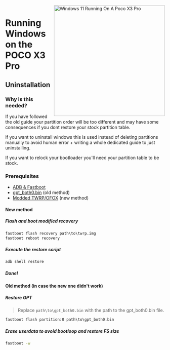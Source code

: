 <img align="right" src="https://github.com/woa-vayu/src_vayu_windows/blob/main/2Poco X3 Pro Windows.png" width="350" alt="Windows 11 Running On A Poco X3 Pro">


# Running Windows on the POCO X3 Pro

## Uninstallation

### Why is this needed?

If you have followed the old guide your partition order will be too different and may have some consequences if you dont restore your stock partition table.

If you want to uninstall windows this is used instead of deleting partitions manually to avoid human error + writing a whole dedicated guide to just uninstalling.

If you want to relock your bootloader you'll need your partition table to be stock.

### Prerequisites

- [ADB & Fastboot](https://developer.android.com/studio/releases/platform-tools)
- [gpt_both0.bin](../../../releases/tag/binaries) (old method)
- [Modded TWRP/OFOX](../../../releases/Recoveries) (new method)

#### New method

##### Flash and boot modified recovery

```cmd
fastboot flash recovery path\to\twrp.img 
fastboot reboot recovery
```

##### Execute the restore script

```cmd
adb shell restore
```

##### Done!

#### Old method (in case the new one didn't work)

##### Restore GPT
> Replace ```path\to\gpt_both0.bin``` with the path to the gpt_both0.bin file.

```cmd
fastboot flash partition:0 path\to\gpt_both0.bin
```

##### Erase userdata to avoid bootloop and restore FS size
```cmd
fastboot -w
```
